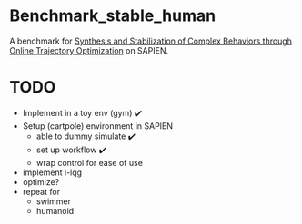 # Benchmark_stable_human

A benchmark for [Synthesis and Stabilization of Complex Behaviors through Online Trajectory Optimization](https://homes.cs.washington.edu/~todorov/papers/TassaIROS12.pdf) on SAPIEN.

# TODO
- Implement in a toy env (gym) :heavy_check_mark:
- Setup (cartpole) environment in SAPIEN
  - able to dummy simulate :heavy_check_mark:
  - set up workflow :heavy_check_mark:
  - wrap control for ease of use
- implement i-lqg
- optimize?
- repeat for
  - swimmer
  - humanoid
